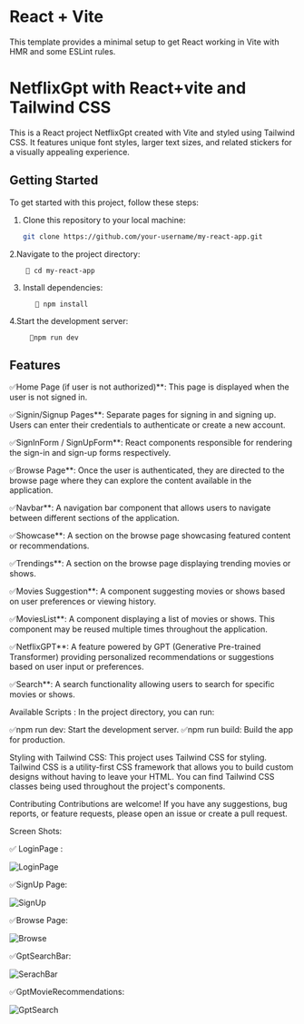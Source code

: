 
# React + Vite

This template provides a minimal setup to get React working in Vite with HMR and some ESLint rules.


# NetflixGpt  with React+vite and  Tailwind CSS


This is a React project NetflixGpt created with Vite and styled using Tailwind CSS. It features unique font styles, larger text sizes, and related stickers for a visually appealing experience.

## Getting Started


To get started with this project, follow these steps:

1. Clone this repository to your local machine:

   ```bash
   git clone https://github.com/your-username/my-react-app.git

2.Navigate to the project directory:

        🚀 cd my-react-app

3. Install dependencies:

          🚀 npm install
   
4.Start the development server:
         
         🚀npm run dev




## Features


✅Home Page (if user is not authorized)**: This page is displayed when the user is not signed in.

✅Signin/Signup Pages**: Separate pages for signing in and signing up. Users can enter their credentials to authenticate or create a new account.

✅SignInForm / SignUpForm**: React components responsible for rendering the sign-in and sign-up forms respectively.

✅Browse Page**: Once the user is authenticated, they are directed to the browse page where they can explore the content available in the application.

✅Navbar**: A navigation bar component that allows users to navigate between different sections of the application.

✅Showcase**: A section on the browse page showcasing featured content or recommendations.

✅Trendings**: A section on the browse page displaying trending movies or shows.

✅Movies Suggestion**: A component suggesting movies or shows based on user preferences or viewing history.

✅MoviesList**: A component displaying a list of movies or shows. This component may be reused multiple times throughout the application.

✅NetflixGPT**: A feature powered by GPT (Generative Pre-trained Transformer) providing personalized recommendations or suggestions based on user input or preferences.

✅Search**: A search functionality allowing users to search for specific movies or shows.



Available Scripts :
In the project directory, you can run:

✅npm run dev: Start the development server.
✅npm run build: Build the app for production.



Styling with Tailwind CSS:
This project uses Tailwind CSS for styling. Tailwind CSS is a utility-first CSS framework that allows you to build custom designs without having to leave your HTML. You can find Tailwind CSS classes being used throughout the project's components.



Contributing
Contributions are welcome! If you have any suggestions, bug reports, or feature requests, please open an issue or create a pull request.

Screen Shots:

✅ LoginPage :

![LoginPage](https://github.com/gopalk26/netflix-gpt/assets/117647502/7bd697cc-a174-473e-99fa-00d0b1aafb08)

✅SignUp Page:

![SignUp](https://github.com/gopalk26/netflix-gpt/assets/117647502/c4f88849-2bae-4f78-a9fa-73791bac7645)

✅Browse Page:

![Browse](https://github.com/gopalk26/netflix-gpt/assets/117647502/c726bc3e-27c6-47c4-8d6e-87f5ad63dc65)

✅GptSearchBar:

![SerachBar](https://github.com/gopalk26/netflix-gpt/assets/117647502/04463130-8a34-47e5-b36b-ad01944c00cc)

✅GptMovieRecommendations:

![GptSearch](https://github.com/gopalk26/netflix-gpt/assets/117647502/ced62b1e-3fc6-432c-8509-dd9fc6f098ad)




